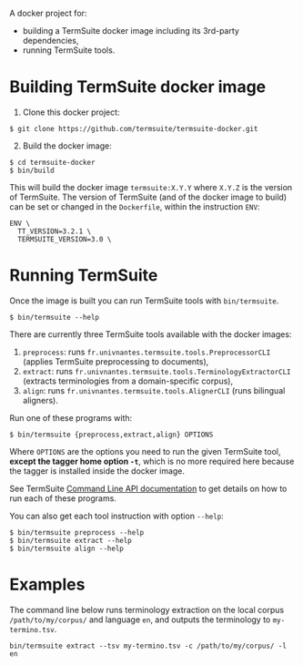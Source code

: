 A docker project for:
 - building a TermSuite docker image including its 3rd-party dependencies,
 - running TermSuite tools.

# Building TermSuite docker image

1. Clone this docker project:

```
$ git clone https://github.com/termsuite/termsuite-docker.git
```

2. Build the docker image:

```
$ cd termsuite-docker
$ bin/build
```

This will build the docker image `termsuite:X.Y.Y` where `X.Y.Z` is the version of TermSuite. The version of TermSuite (and of the docker image to build) can be set or changed in the `Dockerfile`, within the instruction `ENV`:

```
ENV \
  TT_VERSION=3.2.1 \
  TERMSUITE_VERSION=3.0 \
```

# Running TermSuite

Once the image is built you can run TermSuite tools with `bin/termsuite`.

```
$ bin/termsuite --help
```

There are currently three TermSuite tools available with the docker images:

 1. `preprocess`: runs `fr.univnantes.termsuite.tools.PreprocessorCLI` (applies TermSuite preprocessing to documents),
 1. `extract`: runs `fr.univnantes.termsuite.tools.TerminologyExtractorCLI` (extracts terminologies from a domain-specific corpus),  
 1. `align`: runs `fr.univnantes.termsuite.tools.AlignerCLI` (runs bilingual aligners).


Run one of these programs with:

```
$ bin/termsuite {preprocess,extract,align} OPTIONS
```

Where `OPTIONS` are the options you need to run the given TermSuite tool,
 **except the tagger home option `-t`**, which is no more required here because
 the tagger is installed inside the docker image.

See TermSuite [Command Line API documentation](https://termsuite.github.io/documentation/command-line-api/) to get details on how to run each of these programs.


You can also get each tool instruction with option `--help`:

```
$ bin/termsuite preprocess --help
$ bin/termsuite extract --help
$ bin/termsuite align --help
```

# Examples

The command line below runs terminology extraction on the local corpus `/path/to/my/corpus/` and language `en`, and outputs the terminology to `my-termino.tsv`.

```
bin/termsuite extract --tsv my-termino.tsv -c /path/to/my/corpus/ -l en
```
